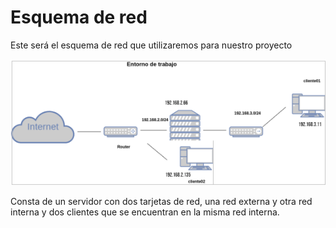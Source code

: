 # Esquema de red
Este será el esquema de red que utilizaremos para nuestro proyecto  

![comparativa](https://github.com/anasalasro/Nginx/blob/main/tareaNginx/esquemadered.png)  

Consta de un servidor con dos tarjetas de red, una red externa y otra red interna y dos clientes que se encuentran en la misma red interna.
